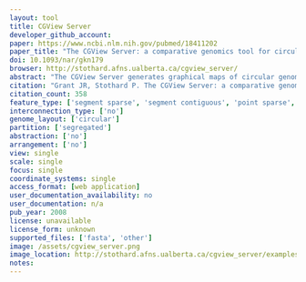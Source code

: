 ```yaml
---
layout: tool 
title: CGView Server
developer_github_account: 
paper: https://www.ncbi.nlm.nih.gov/pubmed/18411202
paper_title: "The CGView Server: a comparative genomics tool for circular genomes."
doi: 10.1093/nar/gkn179
browser: http://stothard.afns.ualberta.ca/cgview_server/
abstract: "The CGView Server generates graphical maps of circular genomes that show sequence features, base composition plots, analysis results and sequence similarity plots. Sequences can be supplied in raw, FASTA, GenBank or EMBL format. Additional feature or analysis information can be submitted in the form of GFF (General Feature Format) files. The server uses BLAST to compare the primary sequence to up to three comparison genomes or sequence sets. The BLAST results and feature information are converted to a graphical map showing the entire sequence, or an expanded and more detailed view of a region of interest. Several options are included to control which types of features are displayed and how the features are drawn. The CGView Server can be used to visualize features associated with any bacterial, plasmid, chloroplast or mitochondrial genome, and can aid in the identification of conserved genome segments, instances of horizontal gene transfer, and differences in gene copy number. Because a collection of sequences can be used in place of a comparison genome, maps can also be used to visualize regions of a known genome covered by newly obtained sequence reads. The CGView Server can be accessed at http://stothard.afns.ualberta.ca/cgview_server/."
citation: "Grant JR, Stothard P. The CGView Server: a comparative genomics tool for circular genomes. Nucleic Acids Res. academic.oup.com; 2008;36: W181–4."
citation_count: 358
feature_type: ['segment sparse', 'segment contiguous', 'point sparse', 'point contiguous']
interconnection_type: ['no']
genome_layout: ['circular']
partition: ['segregated']
abstraction: ['no']
arrangement: ['no']
view: single
scale: single
focus: single
coordinate_systems: single
access_format: [web application]
user_documentation_availability: no
user_documentation: n/a
pub_year: 2008
license: unavailable
license_form: unknown
supported_files: ['fasta', 'other']
image: /assets/cgview_server.png
image_location: http://stothard.afns.ualberta.ca/cgview_server/examples/example_1/images/settings_1.png
notes: 
---
```


